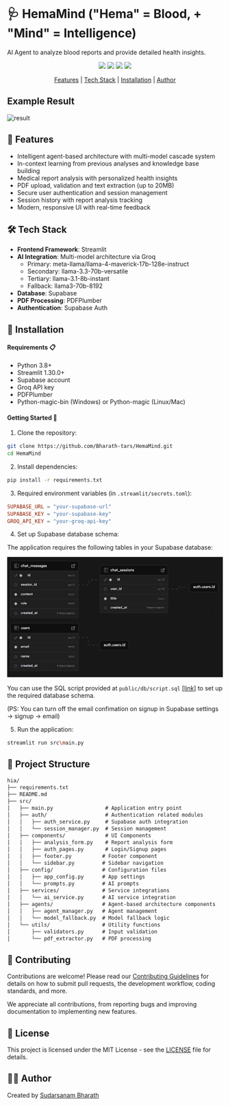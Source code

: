 # 🩺 HemaMind ("Hema" = Blood, + "Mind" = Intelligence)

AI Agent to analyze blood reports and provide detailed health insights.

<p align="center">
  <a href="https://github.com/Bharath-tars/HemaMind/issues"><img src="https://img.shields.io/github/issues/Bharath-tars/HemaMind"></a> 
  <a href="https://github.com/Bharath-tars/HemaMind/stargazers"><img src="https://img.shields.io/github/stars/Bharath-tars/HemaMind"></a>
  <a href="https://github.com/Bharath-tars/HemaMind/network/members"><img src="https://img.shields.io/github/forks/Bharath-tars/HemaMind"></a>
  <a href="https://github.com/Bharath-tars/HemaMind/blob/main/LICENSE">
    <img src="https://img.shields.io/badge/License-MIT-blue.svg">
  </a>
</p>

<p align="center">
  <a href="#-features">Features</a> |
  <a href="#%EF%B8%8F-tech-stack">Tech Stack</a> |
  <a href="#-installation">Installation</a> |
  <a href="#%EF%B8%8F-author">Author</a>
</p>


## Example Result
![result](https://raw.githubusercontent.com/Bharath-tars/HemaMind/blob/main/public/db/example_report.png)

## 🌟 Features

- Intelligent agent-based architecture with multi-model cascade system
- In-context learning from previous analyses and knowledge base building
- Medical report analysis with personalized health insights
- PDF upload, validation and text extraction (up to 20MB)
- Secure user authentication and session management
- Session history with report analysis tracking
- Modern, responsive UI with real-time feedback

## 🛠️ Tech Stack

- **Frontend Framework**: Streamlit
- **AI Integration**: Multi-model architecture via Groq
  - Primary: meta-llama/llama-4-maverick-17b-128e-instruct
  - Secondary: llama-3.3-70b-versatile
  - Tertiary: llama-3.1-8b-instant
  - Fallback: llama3-70b-8192
- **Database**: Supabase
- **PDF Processing**: PDFPlumber
- **Authentication**: Supabase Auth

## 🚀 Installation

#### Requirements 📋

- Python 3.8+
- Streamlit 1.30.0+
- Supabase account
- Groq API key
- PDFPlumber
- Python-magic-bin (Windows) or Python-magic (Linux/Mac)

#### Getting Started 📝

1. Clone the repository:

```bash
git clone https://github.com/Bharath-tars/HemaMind.git
cd HemaMind
```

2. Install dependencies:

```bash
pip install -r requirements.txt
```

3. Required environment variables (in `.streamlit/secrets.toml`):

```toml
SUPABASE_URL = "your-supabase-url"
SUPABASE_KEY = "your-supabase-key"
GROQ_API_KEY = "your-groq-api-key"
```

4. Set up Supabase database schema:

The application requires the following tables in your Supabase database:

![database schema](https://raw.githubusercontent.com/Bharath-tars/HemaMind/main/public/db/schema.png)

You can use the SQL script provided at `public/db/script.sql` <a href="https://www.github.com/Bharath-tars/HemaMind/blob/main/public/db/script.sql">[link]</a> to set up the required database schema.

(PS: You can turn off the email confimation on signup in Supabase settings -> signup -> email)

5. Run the application:

```bash
streamlit run src\main.py
```

## 📁 Project Structure

```
hia/
├── requirements.txt
├── README.md
├── src/
│   ├── main.py                 # Application entry point
│   ├── auth/                   # Authentication related modules
│   │   ├── auth_service.py     # Supabase auth integration
│   │   └── session_manager.py  # Session management
│   ├── components/             # UI Components
│   │   ├── analysis_form.py    # Report analysis form
│   │   ├── auth_pages.py       # Login/Signup pages
│   │   ├── footer.py          # Footer component
│   │   └── sidebar.py         # Sidebar navigation
│   ├── config/                # Configuration files
│   │   ├── app_config.py      # App settings
│   │   └── prompts.py         # AI prompts
│   ├── services/              # Service integrations
│   │   └── ai_service.py      # AI service integration
│   ├── agents/                # Agent-based architecture components
│   │   ├── agent_manager.py   # Agent management
│   │   └── model_fallback.py  # Model fallback logic
│   └── utils/                 # Utility functions
│       ├── validators.py      # Input validation
│       └── pdf_extractor.py   # PDF processing
```

## 👥 Contributing

Contributions are welcome! Please read our [Contributing Guidelines](CONTRIBUTING.md) for details on how to submit pull requests, the development workflow, coding standards, and more.

We appreciate all contributions, from reporting bugs and improving documentation to implementing new features.

## 📄 License

This project is licensed under the MIT License - see the [LICENSE](https://github.com/Bharath-tars/HemaMind/blob/main/LICENSE) file for details.

## 🙋‍♂️ Author

Created by [Sudarsanam Bharath](https://b4rpro.netlify.app)
